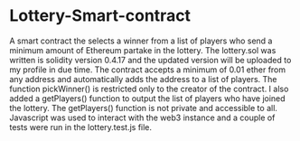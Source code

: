 # Lottery-Smart-contract
A smart contract the selects a winner from a list of players who send a minimum amount of Ethereum partake in the lottery.
The lottery.sol was written is solidity version 0.4.17 and the updated version will be uploaded to my profile in due time.
The contract accepts a minimum of 0.01 ether from any address and automatically adds the address to a list of players.
The function pickWinner() is restricted only to the creator of the contract.
I also added a getPlayers() function to output the list of players who have joined the lottery.
The getPlayers() function is not private and accessible to all.
Javascript was used to interact with the web3 instance and a couple of tests were run in the lottery.test.js file.
